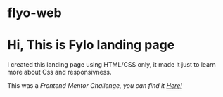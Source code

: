 # flyo-web
<h1>Hi, This is Fylo landing page</h1>
I created this landing page using HTML/CSS only, it made it just to learn more about Css and responsivness.

This was a <i>Frontend Mentor<i/> Challenge, you can find it <a href="shorturl.at/dwC26">Here!</a>
